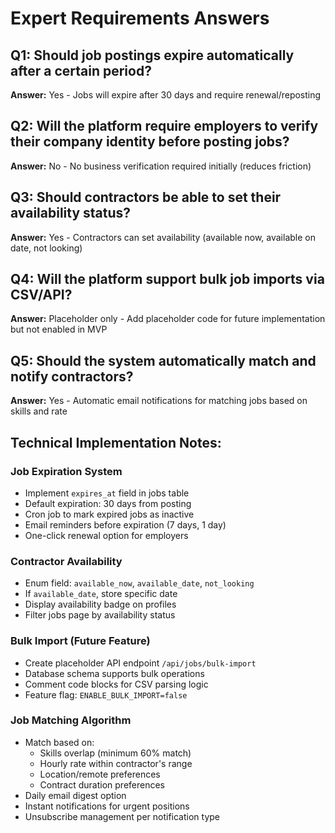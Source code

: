 # Expert Requirements Answers

## Q1: Should job postings expire automatically after a certain period?
**Answer:** Yes - Jobs will expire after 30 days and require renewal/reposting

## Q2: Will the platform require employers to verify their company identity before posting jobs?
**Answer:** No - No business verification required initially (reduces friction)

## Q3: Should contractors be able to set their availability status?
**Answer:** Yes - Contractors can set availability (available now, available on date, not looking)

## Q4: Will the platform support bulk job imports via CSV/API?
**Answer:** Placeholder only - Add placeholder code for future implementation but not enabled in MVP

## Q5: Should the system automatically match and notify contractors?
**Answer:** Yes - Automatic email notifications for matching jobs based on skills and rate

## Technical Implementation Notes:

### Job Expiration System
- Implement `expires_at` field in jobs table
- Default expiration: 30 days from posting
- Cron job to mark expired jobs as inactive
- Email reminders before expiration (7 days, 1 day)
- One-click renewal option for employers

### Contractor Availability
- Enum field: `available_now`, `available_date`, `not_looking`
- If `available_date`, store specific date
- Display availability badge on profiles
- Filter jobs page by availability status

### Bulk Import (Future Feature)
- Create placeholder API endpoint `/api/jobs/bulk-import`
- Database schema supports bulk operations
- Comment code blocks for CSV parsing logic
- Feature flag: `ENABLE_BULK_IMPORT=false`

### Job Matching Algorithm
- Match based on:
  - Skills overlap (minimum 60% match)
  - Hourly rate within contractor's range
  - Location/remote preferences
  - Contract duration preferences
- Daily email digest option
- Instant notifications for urgent positions
- Unsubscribe management per notification type